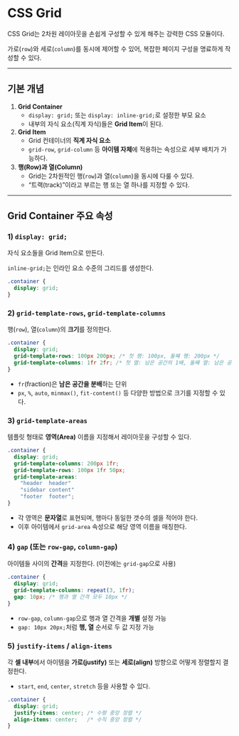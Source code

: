 # CSS Grid

CSS Grid는 2차원 레이아웃을 손쉽게 구성할 수 있게 해주는 강력한 CSS 모듈이다.

가로(`row`)와 세로(`column`)를 동시에 제어할 수 있어, 복잡한 페이지 구성을 명료하게 작성할 수 있다.

---

## 기본 개념

1. **Grid Container**
    - `display: grid;` 또는 `display: inline-grid;`로 설정한 부모 요소
    - 내부의 자식 요소(직계 자식)들은 **Grid Item**이 된다.
2. **Grid Item**
    - Grid 컨테이너의 **직계 자식 요소**
    - `grid-row`, `grid-column` 등 **아이템 자체**에 적용하는 속성으로 세부 배치가 가능하다.
3. **행(Row)과 열(Column)**
    - Grid는 2차원적인 행(`row`)과 열(`column`)을 동시에 다룰 수 있다.
    - “트랙(track)”이라고 부르는 행 또는 열 하나를 지정할 수 있다.

---

## Grid Container 주요 속성

### 1) `display: grid;`

자식 요소들을 Grid Item으로 만든다.

`inline-grid;`는 인라인 요소 수준의 그리드를 생성한다.

```css
.container {
  display: grid;
}
```

### 2) `grid-template-rows`, `grid-template-columns`

행(`row`), 열(`column`)의 **크기**를 정의한다.

```css
.container {
  display: grid;
  grid-template-rows: 100px 200px; /* 첫 행: 100px, 둘째 행: 200px */
  grid-template-columns: 1fr 2fr; /* 첫 열: 남은 공간의 1배, 둘째 열: 남은 공간의 2배 */
}
```

- `fr`(fraction)은 **남은 공간을 분배**하는 단위
- `px`, `%`, `auto`, `minmax()`, `fit-content()` 등 다양한 방법으로 크기를 지정할 수 있다.

### 3) `grid-template-areas`

템플릿 형태로 **영역(Area)** 이름을 지정해서 레이아웃을 구성할 수 있다.

```css
.container {
  display: grid;
  grid-template-columns: 200px 1fr;
  grid-template-rows: 100px 1fr 50px;
  grid-template-areas:
    "header  header"
    "sidebar content"
    "footer  footer";
}
```

- 각 영역은 **문자열**로 표현되며, 행마다 동일한 갯수의 셀을 적어야 한다.
- 이후 아이템에서 `grid-area` 속성으로 해당 영역 이름을 매칭한다.

### 4) `gap` (또는 `row-gap`, `column-gap`)

아이템들 사이의 **간격**을 지정한다. (이전에는 `grid-gap`으로 사용)

```css
.container {
  display: grid;
  grid-template-columns: repeat(3, 1fr);
  gap: 10px; /* 행과 열 간격 모두 10px */
}
```

- `row-gap`, `column-gap`으로 행과 열 간격을 **개별** 설정 가능
- `gap: 10px 20px;`처럼 **행, 열** 순서로 두 값 지정 가능

### 5) `justify-items` / `align-items`

각 **셀 내부**에서 아이템을 **가로(justify)** 또는 **세로(align)** 방향으로 어떻게 정렬할지 결정한다.

- `start`, `end`, `center`, `stretch` 등을 사용할 수 있다.

```css
.container {
  display: grid;
  justify-items: center; /* 수평 중앙 정렬 */
  align-items: center;   /* 수직 중앙 정렬 */
}
```